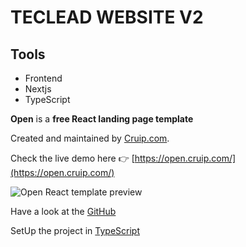 # TECLEAD WEBSITE V2

## Tools

- Frontend
 - Nextjs
 - TypeScript

**Open** is a **free React landing page template** 

Created and maintained by [Cruip.com](https://cruip.com).

Check the live demo here 👉️ [https://open.cruip.com/](https://open.cruip.com/)

![Open React template preview](https://user-images.githubusercontent.com/2683512/78789364-545e7100-79ad-11ea-9e3c-9528c99cda8e.png)

Have a look at the [GitHub](https://github.com/cruip/open-react-template)

SetUp the project in [TypeScript](https://nextjs.org/learn/excel/typescript/setup)